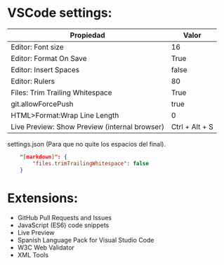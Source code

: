 # VSCode settings:
| Propiedad                                     | Valor          |
|-----------------------------------------------|----------------|
| Editor: Font size                             | 16             |
| Editor: Format On Save                        | True           |
| Editor: Insert Spaces                         | false          |
| Editor: Rulers                                | 80             |
| Files: Trim Trailing Whitespace               | True           |
| git.allowForcePush                            | true           |
| HTML>Format:Wrap Line Length                  | 0              |
| Live Preview: Show Preview (internal browser) | Ctrl + Alt + S |
settings.json (Para que no quite los espacios del final).  
```json
    "[markdown]": {  
        "files.trimTrailingWhitespace": false  
    }
```

# Extensions:
- GitHub Pull Requests and Issues
- JavaScript (ES6) code snippets
- Live Preview
- Spanish Language Pack for Visual Studio Code
- W3C Web Validator
- XML Tools